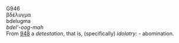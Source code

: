 <body>
  <p>G946<br>  βδέλυγμα  <br> bdelugma  <br><i>bdel‘-oog-mah </i><br>From <a href="g0948.htm">948</a>  a <i>detestation</i>, that is, (specifically) <i>idolatry:</i> - abomination.<br></p>
 </body>